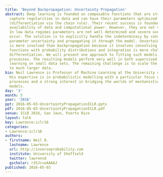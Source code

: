 ```yaml
---
title: 'Beyond Backpropagation: Uncertainty Propagation'
abstract: Deep learning is founded on composable functions that are structured to
  capture regularities in data and can have their parameters optimized by backpropagation
  (differentiation via the chain rule). Their recent success is founded on the increased
  availability of data and computational power. However, they are not very data efficient.
  In low data regimes parameters are not well determined and severe overfitting can
  occur. The solution is to explicitly handle the indeterminacy by converting it to
  parameter uncertainty and propagating it through the model. Uncertainty propagation
  is more involved than backpropagation because it involves convolving the composite
  functions with probability distributions and integration is more challenging than
  differentiation. We will present one approach to fitting such models using Gaussian
  processes. The resulting models perform very well in both supervised and unsupervised
  learning on small data sets. The remaining challenge is to scale the algorithms
  to much larger data.
bio: Neil Lawrence is Professor of Machine Learning at the University of Sheffield.
  His expertise is in probabilistic modelling with a particular focus on Gaussian
  processes and a strong interest in bridging the worlds of mechanistic and empirical
  models.
day: '3'
month: 5
year: '2016'
ppt: 2016-05-03-UncertaintyPropagationICLR.pptx
pdf: 2016-05-03-UncertaintyPropagationICLR.pdf
venue: ICLR 2016, San Jaun, Puerto Rico
layout: talk
key: Lawrence:iclr16
categories:
- Lawrence:iclr16
authors:
- firstname: Neil D.
  lastname: Lawrence
  url: http://inverseprobability.com
  institute: University of Sheffield
  twitter: lawrennd
  gscholar: r3SJcvoAAAAJ
published: 2016-05-03
---
```

